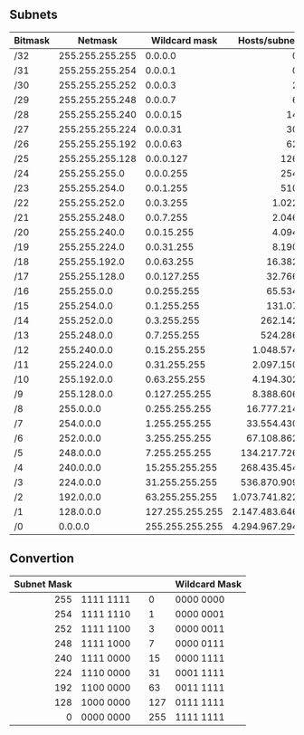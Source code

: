 ## Subnets  

|	Bitmask	|	Netmask	|	Wildcard mask	|	Hosts/subnet	|
|	---	|	---	|	---	|	---:	|
|	/32	|	255.255.255.255	|	0.0.0.0	|	0	|
|	/31	|	255.255.255.254	|	0.0.0.1	|	0	|
|	/30	|	255.255.255.252	|	0.0.0.3	|	2	|
|	/29	|	255.255.255.248	|	0.0.0.7	|	6	|
|	/28	|	255.255.255.240	|	0.0.0.15	|	14	|
|	/27	|	255.255.255.224	|	0.0.0.31	|	30	|
|	/26	|	255.255.255.192	|	0.0.0.63	|	62	|
|	/25	|	255.255.255.128	|	0.0.0.127	|	126	|
|	/24	|	255.255.255.0	|	0.0.0.255	|	254	|
|	/23	|	255.255.254.0	|	0.0.1.255	|	510	|
|	/22	|	255.255.252.0	|	0.0.3.255	|	1.022	|
|	/21	|	255.255.248.0	|	0.0.7.255	|	2.046	|
|	/20	|	255.255.240.0	|	0.0.15.255	|	4.094	|
|	/19	|	255.255.224.0	|	0.0.31.255	|	8.190	|
|	/18	|	255.255.192.0	|	0.0.63.255	|	16.382	|
|	/17	|	255.255.128.0	|	0.0.127.255	|	32.766	|
|	/16	|	255.255.0.0	|	0.0.255.255	|	65.534	|
|	/15	|	255.254.0.0	|	0.1.255.255	|	131.07	|
|	/14	|	255.252.0.0	|	0.3.255.255	|	262.142	|
|	/13	|	255.248.0.0	|	0.7.255.255	|	524.286	|
|	/12	|	255.240.0.0	|	0.15.255.255	|	1.048.574	|
|	/11	|	255.224.0.0	|	0.31.255.255	|	2.097.150	|
|	/10	|	255.192.0.0	|	0.63.255.255	|	4.194.302	|
|	/9	|	255.128.0.0	|	0.127.255.255	|	8.388.606	|
|	/8	|	255.0.0.0	|	0.255.255.255	|	16.777.214	|
|	/7	|	254.0.0.0	|	1.255.255.255	|	33.554.430	|
|	/6	|	252.0.0.0	|	3.255.255.255	|	67.108.862	|
|	/5	|	248.0.0.0	|	7.255.255.255	|	134.217.726	|
|	/4	|	240.0.0.0	|	15.255.255.255	|	268.435.454	|
|	/3	|	224.0.0.0	|	31.255.255.255	|	536.870.909	|
|	/2	|	192.0.0.0	|	63.255.255.255	|	1.073.741.822	|
|	/1	|	128.0.0.0	|	127.255.255.255	|	2.147.483.646	|
|	/0	|	0.0.0.0	|	255.255.255.255	|	4.294.967.294	|


  
## Convertion
  
|	Subnet Mask			|||	|	Wildcard Mask			|
|---:	|---			|---|---	|---		|
|	255	|	1111  1111	|	|	0	|	0000  0000	|
|	254	|	1111  1110	|	|	1	|	0000  0001	|
|	252	|	1111  1100	|	|	3	|	0000  0011	|
|	248	|	1111  1000	|	|	7	|	0000  0111	|
|	240	|	1111  0000	|	|	15	|	0000  1111	|
|	224	|	1110  0000	|	|	31	|	0001  1111	|
|	192	|	1100  0000	|	|	63	|	0011  1111	|
|	128	|	1000  0000	|	|	127	|	0111  1111	|
|	0	|	0000  0000	|	|	255	|	1111  1111	|  

